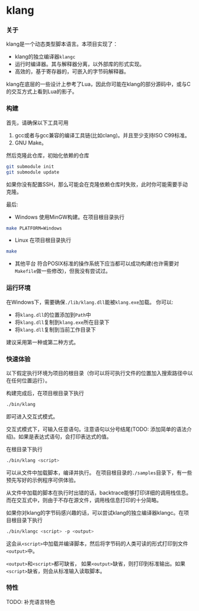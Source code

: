 # klang

### 关于
klang是一个动态类型脚本语言。本项目实现了：

- klang的独立编译器``klangc``
- 运行时编译器。其与解释器分离，以外部库的形式实现。
- 高效的，基于寄存器的，可嵌入的字节码解释器。

klang在底层的一些设计上参考了Lua，因此你可能在klang的部分源码中，或与C的交互方式上看到Lua的影子。

### 构建
首先，请确保以下工具可用
1. gcc或者与gcc兼容的编译工具链(比如clang)。并且至少支持ISO C99标准。
2. GNU Make。

然后克隆此仓库，初始化依赖的仓库

```bash
git submodule init
git submodule update
```

如果你没有配置SSH，那么可能会在克隆依赖仓库时失败，此时你可能需要手动克隆。

最后:
- Windows
  使用MinGW构建。在项目根目录执行

```bash
make PLATFORM=Windows
```

- Linux
在项目根目录执行

```bash
make
```

- 其他平台
符合POSIX标准的操作系统下应当都可以成功构建(也许需要对``Makefile``做一些修改)，但我没有尝试过。

### 运行环境
在Windows下，需要确保``./lib/klang.dll``能被``klang.exe``加载。
你可以:

- 将``klang.dll``的位置添加到``Path``中
- 将``klang.dll``复制到``klang.exe``所在目录下
- 将``klang.dll``复制到当前工作目录下

建议采用第一种或第二种方式。

### 快速体验

以下假定执行环境为项目的根目录（你可以将可执行文件的位置加入搜索路径中以在任何位置运行）。

构建完成后，在项目根目录下执行

```bash
./bin/klang
```

即可进入交互式模式。

交互式模式下，可输入任意语句。注意语句以分号结尾(TODO: 添加简单的语法介绍)。如果是表达式语句，会打印表达式的值。

在根目录下执行

```bash
./bin/klang <script>
```

可以从文件中加载脚本，编译并执行。
在项目根目录的``./samples``目录下，有一些预先写好的示例程序可供体验。

从文件中加载的脚本在执行时出错的话，backtrace能够打印详细的调用栈信息。而在交互式中，则由于不存在源文件，调用栈信息打印的十分简略。

如果你对klang的字节码感兴趣的话，可以尝试klang的独立编译器klangc。在项目根目录下执行

```bash
./bin/klangc <script> -p <output>
```

这会从``<script>``中加载并编译脚本，然后将字节码的人类可读的形式打印到文件``<output>``中。

``<output>``和``<script>``都可缺省， 如果``<output>``缺省，则打印到标准输出。如果``<script>``缺省，则会从标准输入读取脚本。

### 特性

TODO: 补充语言特色
